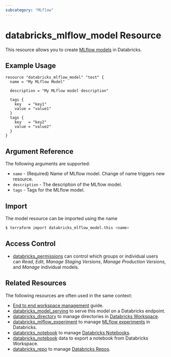 ```yaml
---
subcategory: "MLflow"
---
```

# databricks_mlflow_model Resource

This resource allows you to create [MLflow models](https://docs.databricks.com/applications/mlflow/models.html) in Databricks.

## Example Usage

```hcl
resource "databricks_mlflow_model" "test" {
  name = "My MLflow Model"

  description = "My MLflow model description"

  tags {
    key   = "key1"
    value = "value1"
  }
  tags {
    key   = "key2"
    value = "value2"
  }
}
```

## Argument Reference

The following arguments are supported:

* `name` - (Required) Name of MLflow model. Change of name triggers new resource.
* `description` - The description of the MLflow model.
* `tags` - Tags for the MLflow model.

## Import

The model resource can be imported using the name

```bash
$ terraform import databricks_mlflow_model.this <name>
```

## Access Control

* [databricks_permissions](permissions.md#MLflow-Model-usage) can control which groups or individual users can *Read*, *Edit*, *Manage Staging Versions*, *Manage Production Versions*, and *Manage* individual models.

## Related Resources

The following resources are often used in the same context:

* [End to end workspace management](../guides/workspace-management.md) guide.
* [databricks_model_serving](model_serving.md) to serve this model on a Databricks endpoint.
* [databricks_directory](directory.md) to manage directories in [Databricks Workspace](https://docs.databricks.com/workspace/workspace-objects.html).
* [databricks_mlflow_experiment](mlflow_experiment.md) to manage [MLflow experiments](https://docs.databricks.com/data/data-sources/mlflow-experiment.html) in Databricks.
* [databricks_notebook](notebook.md) to manage [Databricks Notebooks](https://docs.databricks.com/notebooks/index.html).
* [databricks_notebook](../data-sources/notebook.md) data to export a notebook from Databricks Workspace.
* [databricks_repo](repo.md) to manage [Databricks Repos](https://docs.databricks.com/repos.html).
